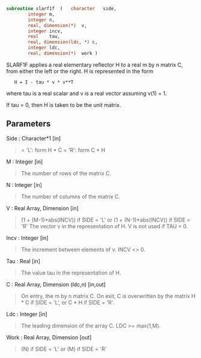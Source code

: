 ```fortran
subroutine slarf1f	(	character	side,
		integer	m,
		integer	n,
		real, dimension(*)	v,
		integer	incv,
		real	tau,
		real, dimension(ldc, *)	c,
		integer	ldc,
		real, dimension(*)	work )
```

 SLARF1F applies a real elementary reflector H to a real m by n matrix
 C, from either the left or the right. H is represented in the form

       H = I - tau * v * v**T

 where tau is a real scalar and v is a real vector assuming v(1) = 1.

 If tau = 0, then H is taken to be the unit matrix.

## Parameters
Side : Character*1 [in]
> = 'L': form  H * C
> = 'R': form  C * H

M : Integer [in]
> The number of rows of the matrix C.

N : Integer [in]
> The number of columns of the matrix C.

V : Real Array, Dimension [in]
> (1 + (M-1)*abs(INCV)) if SIDE = 'L'
> or (1 + (N-1)*abs(INCV)) if SIDE = 'R'
> The vector v in the representation of H. V is not used if
> TAU = 0.

Incv : Integer [in]
> The increment between elements of v. INCV <> 0.

Tau : Real [in]
> The value tau in the representation of H.

C : Real Array, Dimension (ldc,n) [in,out]
> On entry, the m by n matrix C.
> On exit, C is overwritten by the matrix H * C if SIDE = 'L',
> or C * H if SIDE = 'R'.

Ldc : Integer [in]
> The leading dimension of the array C. LDC >= max(1,M).

Work : Real Array, Dimension [out]
> (N) if SIDE = 'L'
> or (M) if SIDE = 'R'

